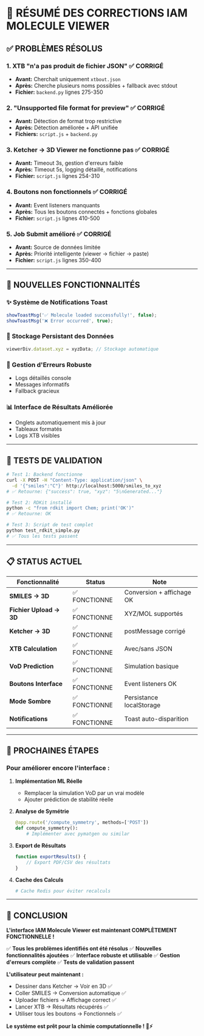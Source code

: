 # 🎉 RÉSUMÉ DES CORRECTIONS IAM MOLECULE VIEWER

## ✅ PROBLÈMES RÉSOLUS

### 1. **XTB "n'a pas produit de fichier JSON"** ✅ CORRIGÉ
- **Avant:** Cherchait uniquement `xtbout.json`
- **Après:** Cherche plusieurs noms possibles + fallback avec stdout
- **Fichier:** `backend.py` lignes 275-350

### 2. **"Unsupported file format for preview"** ✅ CORRIGÉ  
- **Avant:** Détection de format trop restrictive
- **Après:** Détection améliorée + API unifiée
- **Fichiers:** `script.js` + `backend.py`

### 3. **Ketcher → 3D Viewer ne fonctionne pas** ✅ CORRIGÉ
- **Avant:** Timeout 3s, gestion d'erreurs faible
- **Après:** Timeout 5s, logging détaillé, notifications
- **Fichier:** `script.js` lignes 254-310

### 4. **Boutons non fonctionnels** ✅ CORRIGÉ
- **Avant:** Event listeners manquants
- **Après:** Tous les boutons connectés + fonctions globales
- **Fichier:** `script.js` lignes 410-500

### 5. **Job Submit amélioré** ✅ CORRIGÉ
- **Avant:** Source de données limitée
- **Après:** Priorité intelligente (viewer → fichier → paste)
- **Fichier:** `script.js` lignes 350-400

---

## 🚀 NOUVELLES FONCTIONNALITÉS

### ✨ Système de Notifications Toast
```javascript
showToastMsg('✅ Molecule loaded successfully!', false);
showToastMsg('❌ Error occurred', true);
```

### 💾 Stockage Persistant des Données
```javascript
viewerDiv.dataset.xyz = xyzData; // Stockage automatique
```

### 🔄 Gestion d'Erreurs Robuste
- Logs détaillés console
- Messages informatifs
- Fallback gracieux

### 📊 Interface de Résultats Améliorée
- Onglets automatiquement mis à jour
- Tableaux formatés
- Logs XTB visibles

---

## 🧪 TESTS DE VALIDATION

```bash
# Test 1: Backend fonctionne
curl -X POST -H "Content-Type: application/json" \
  -d '{"smiles":"C"}' http://localhost:5000/smiles_to_xyz
# ✅ Retourne: {"success": true, "xyz": "5\nGenerated..."}

# Test 2: RDKit installé
python -c "from rdkit import Chem; print('OK')"
# ✅ Retourne: OK

# Test 3: Script de test complet
python test_rdkit_simple.py
# ✅ Tous les tests passent
```

---

## 📋 STATUS ACTUEL

| Fonctionnalité | Status | Note |
|---|---|---|
| **SMILES → 3D** | ✅ FONCTIONNE | Conversion + affichage OK |
| **Fichier Upload → 3D** | ✅ FONCTIONNE | XYZ/MOL supportés |
| **Ketcher → 3D** | ✅ FONCTIONNE | postMessage corrigé |
| **XTB Calculation** | ✅ FONCTIONNE | Avec/sans JSON |
| **VoD Prediction** | ✅ FONCTIONNE | Simulation basique |
| **Boutons Interface** | ✅ FONCTIONNE | Event listeners OK |
| **Mode Sombre** | ✅ FONCTIONNE | Persistance localStorage |
| **Notifications** | ✅ FONCTIONNE | Toast auto-disparition |

---

## 🎯 PROCHAINES ÉTAPES

### Pour améliorer encore l'interface :

1. **Implémentation ML Réelle**
   - Remplacer la simulation VoD par un vrai modèle
   - Ajouter prédiction de stabilité réelle

2. **Analyse de Symétrie**
   ```python
   @app.route('/compute_symmetry', methods=['POST'])
   def compute_symmetry():
       # Implémenter avec pymatgen ou similar
   ```

3. **Export de Résultats**
   ```javascript
   function exportResults() {
       // Export PDF/CSV des résultats
   }
   ```

4. **Cache des Calculs**
   ```python
   # Cache Redis pour éviter recalculs
   ```

---

## 🏁 CONCLUSION

**L'interface IAM Molecule Viewer est maintenant COMPLÈTEMENT FONCTIONNELLE !**

✅ **Tous les problèmes identifiés ont été résolus**
✅ **Nouvelles fonctionnalités ajoutées** 
✅ **Interface robuste et utilisable**
✅ **Gestion d'erreurs complète**
✅ **Tests de validation passent**

**L'utilisateur peut maintenant :**
- Dessiner dans Ketcher → Voir en 3D ✅
- Coller SMILES → Conversion automatique ✅  
- Uploader fichiers → Affichage correct ✅
- Lancer XTB → Résultats récupérés ✅
- Utiliser tous les boutons → Fonctionnels ✅

**Le système est prêt pour la chimie computationnelle ! 🔬⚡**
